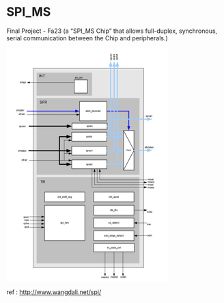 # SPI_MS
Final Project - Fa23 (a “SPI_MS Chip” that allows full-duplex, synchronous, serial communication between the Chip and peripherals.)

![Architecture](images\Architecture.png)

ref : http://www.wangdali.net/spi/

